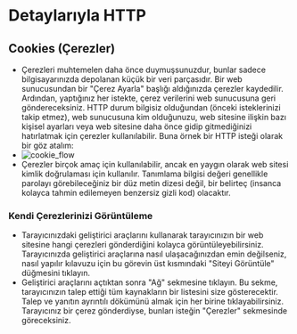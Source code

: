 # Detaylarıyla HTTP
## Cookies (Çerezler)
- Çerezleri muhtemelen daha önce duymuşsunuzdur, bunlar sadece bilgisayarınızda depolanan küçük bir veri parçasıdır. Bir web sunucusundan bir "Çerez Ayarla" başlığı aldığınızda çerezler kaydedilir. Ardından, yaptığınız her istekte, çerez verilerini web sunucusuna geri göndereceksiniz. HTTP durum bilgisiz olduğundan (önceki isteklerinizi takip etmez), web sunucusuna kim olduğunuzu, web sitesine ilişkin bazı kişisel ayarları veya web sitesine daha önce gidip gitmediğinizi hatırlatmak için çerezler kullanılabilir. Buna örnek bir HTTP isteği olarak bir göz atalım:
- ![cookie_flow](https://user-images.githubusercontent.com/86947080/184868734-1856fed5-f896-4139-94fc-0f5eae05a2a6.png)
- Çerezler birçok amaç için kullanılabilir, ancak en yaygın olarak web sitesi kimlik doğrulaması için kullanılır. Tanımlama bilgisi değeri genellikle parolayı görebileceğiniz bir düz metin dizesi değil, bir belirteç (insanca kolayca tahmin edilemeyen benzersiz gizli kod) olacaktır.
### Kendi Çerezlerinizi Görüntüleme
- Tarayıcınızdaki geliştirici araçlarını kullanarak tarayıcınızın bir web sitesine hangi çerezleri gönderdiğini kolayca görüntüleyebilirsiniz. Tarayıcınızda geliştirici araçlarına nasıl ulaşacağınızdan emin değilseniz, nasıl yapılır kılavuzu için bu görevin üst kısmındaki "Siteyi Görüntüle" düğmesini tıklayın.
- Geliştirici araçlarını açtıktan sonra "Ağ" sekmesine tıklayın. Bu sekme, tarayıcınızın talep ettiği tüm kaynakların bir listesini size gösterecektir. Talep ve yanıtın ayrıntılı dökümünü almak için her birine tıklayabilirsiniz. Tarayıcınız bir çerez gönderdiyse, bunları isteğin "Çerezler" sekmesinde göreceksiniz.
